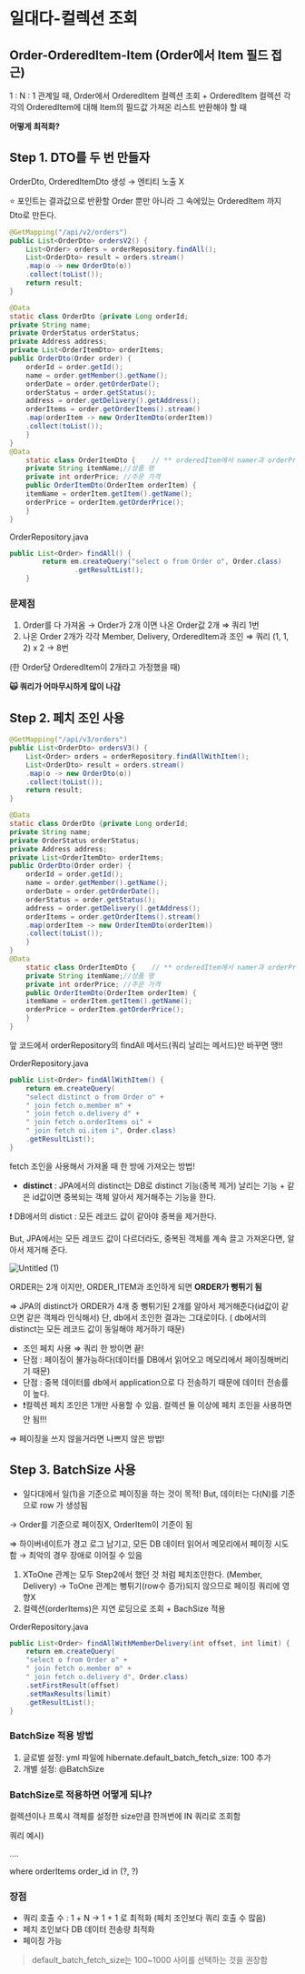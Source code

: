 # 일대다-컬렉션 조회

## Order-OrderedItem-Item  **(Order에서 Item 필드 접근)**

1 : N : 1 관계일 때, Order에서 OrderedItem 컬렉션 조회 + OrderedItem 컬렉션 각각의 OrderedItem에 대해 Item의 필드값 가져온 리스트 반환해야 할 때 

**어떻게 최적화?**

## Step 1. DTO를 두 번 만들자

OrderDto, OrderedItemDto 생성 → 엔티티 노출 X

⭐ 포인트는 결과값으로 반환할 Order 뿐만 아니라 그 속에있는 OrderedItem 까지 Dto로 만든다. 

```java
@GetMapping("/api/v2/orders")
public List<OrderDto> ordersV2() {
	List<Order> orders = orderRepository.findAll();
	List<OrderDto> result = orders.stream()
	.map(o -> new OrderDto(o))
	.collect(toList());
	return result;
}

@Data
static class OrderDto {private Long orderId;
private String name;
private OrderStatus orderStatus;
private Address address;
private List<OrderItemDto> orderItems;
public OrderDto(Order order) {
	orderId = order.getId();
	name = order.getMember().getName();
	orderDate = order.getOrderDate();
	orderStatus = order.getStatus();
	address = order.getDelivery().getAddress();
	orderItems = order.getOrderItems().stream()
	.map(orderItem -> new OrderItemDto(orderItem))
	.collect(toList());
	}
}
@Data 
	static class OrderItemDto {    // ** orderedItem에서 namer과 orderPrice만 가져옴 
	private String itemName;//상품 명
	private int orderPrice; //주문 가격
	public OrderItemDto(OrderItem orderItem) {
	itemName = orderItem.getItem().getName();
	orderPrice = orderItem.getOrderPrice();
	}
}

```

 

OrderRepository.java

```java
public List<Order> findAll() {
        return em.createQuery("select o from Order o", Order.class)
                .getResultList();
    }
```

### 문제점

1. Order를 다 가져옴 → Order가 2개 이면 나온 Order값 2개 ⇒ 쿼리 1번 
2. 나온 Order 2개가 각각 Member, Delivery, OrderedItem과 조인 ⇒  쿼리 (1, 1, 2) x 2 → 8번  

(한 Order당 OrderedItem이 2개라고 가정했을 때)

**🙀 쿼리가 어마무시하게 많이 나감** 

## Step 2. 페치 조인 사용

```java
@GetMapping("/api/v3/orders")
public List<OrderDto> ordersV3() {
	List<Order> orders = orderRepository.findAllWithItem();
	List<OrderDto> result = orders.stream()
	.map(o -> new OrderDto(o))
	.collect(toList());
	return result;
}

@Data
static class OrderDto {private Long orderId;
private String name;
private OrderStatus orderStatus;
private Address address;
private List<OrderItemDto> orderItems;
public OrderDto(Order order) {
	orderId = order.getId();
	name = order.getMember().getName();
	orderDate = order.getOrderDate();
	orderStatus = order.getStatus();
	address = order.getDelivery().getAddress();
	orderItems = order.getOrderItems().stream()
	.map(orderItem -> new OrderItemDto(orderItem))
	.collect(toList());
	}
}
@Data 
	static class OrderItemDto {    // ** orderedItem에서 namer과 orderPrice만 가져옴 
	private String itemName;//상품 명
	private int orderPrice; //주문 가격
	public OrderItemDto(OrderItem orderItem) {
	itemName = orderItem.getItem().getName();
	orderPrice = orderItem.getOrderPrice();
	}
}

```

앞 코드에서 orderRepository의 findAll 메서드(쿼리 날리는 메서드)만 바꾸면 땡!!

OrderRepository.java

```java
public List<Order> findAllWithItem() {
	return em.createQuery(
	"select distinct o from Order o" +
	" join fetch o.member m" +
	" join fetch o.delivery d" +
	" join fetch o.orderItems oi" +
	" join fetch oi.item i", Order.class)
	.getResultList();
}
```

fetch 조인을 사용해서 가져올 때 한 방에 가져오는 방법! 

- **distinct** : JPA에서의 distinct는 DB로 distinct 기능(중복 제거) 날리는 기능 + 같은 id값이면 중복되는 객체 알아서 제거해주는 기능을 한다.

❗ DB에서의 distict : 모든 레코드 값이 같아야 중복을 제거한다. 

But, JPA에서는 모든 레코드 값이 다르더라도, 중복된 객체를 계속 끌고 가져온다면, 알아서 제거해 준다.

![Untitled (1)](https://user-images.githubusercontent.com/52596617/159122680-79e84260-c668-4ce9-a393-4640c1d600d4.png)

ORDER는 2개 이지만, ORDER_ITEM과 조인하게 되면 **ORDER가 뻥튀기 됨** 

⇒ JPA의 distinct가 ORDER가 4개 중 뻥튀기된 2개를 알아서 제거해준다(id값이 같으면 같은 객체라 인식해서) 단, db에서 조인한 결과는 그대로이다. ( db에서의 distinct는 모든 레코드 값이 동일해야 제거하기 때문)

- 조인 페치 사용 ⇒ 쿼리 한 방이면 끝!
- 단점 : 페이징이 불가능하다(데이터를 DB에서 읽어오고 메모리에서 페이징해버리기 때문)
- 단점 : 중복 데이터를 db에서 application으로 다 전송하기 때문에 데이터 전송률이 높다.
- ❗컬렉션 페치 조인은 1개만 사용할 수 있음. 컬렉션 둘 이상에 페치 조인을 사용하면 안 됨!!!

⇒ 페이징을 쓰지 않을거라면 나쁘지 않은 방법!

## Step 3. BatchSize 사용

- 일다대에서 일(1)을 기준으로 페이징을 하는 것이 목적! But, 데이터는 다(N)를 기준으로 row 가 생성됨

→ Order를 기준으로 페이징X, OrderItem이 기준이 됨

⇒ 하이버네이트가 경고 로그 남기고, 모든 DB 데이터 읽어서 메모리에서 페이징 시도함 → 최악의 경우 장애로 이어질 수 있음

1. XToOne 관계는 모두 Step2에서 했던 것 처럼 페치조인한다. (Member, Delivery) → ToOne 관계는 뻥튀기(row수 증가)되지 않으므로 페이징 쿼리에 영향X
2. 컬렉션(orderItems)은 지연 로딩으로 조회 + BachSize 적용

OrderRepository.java

```java
public List<Order> findAllWithMemberDelivery(int offset, int limit) {
	return em.createQuery(
	"select o from Order o" +
	" join fetch o.member m" +
	" join fetch o.delivery d", Order.class)
	.setFirstResult(offset)
	.setMaxResults(limit)
	.getResultList();
}
```

### BatchSize 적용 방법

1. 글로벌 설정: yml 파일에 hibernate.default_batch_fetch_size: 100 추가
2. 개별 설정: @BatchSize 

### BatchSize로 적용하면 어떻게 되냐?

컬렉션이나 프록시 객체를 설정한 size만큼 한꺼번에 IN 쿼리로 조회함 

쿼리 예시)

....

where orderItems order_id in (?, ?)

### 장점

- 쿼리 호출 수 : 1 + N → 1 + 1 로 최적화 (페치 조인보다 쿼리 호출 수 많음)
- 페치 조인보다 DB 데이터 전송량 최적화
- 페이징 가능

> default_batch_fetch_size는 100~1000 사이를 선택하는 것을 권장함
>
